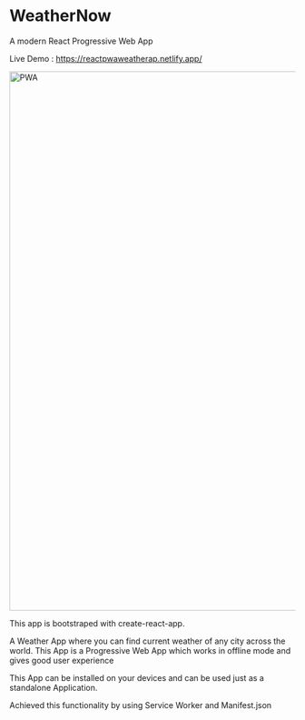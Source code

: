 <h1>WeatherNow</h1>

A modern React Progressive Web App

Live Demo : https://reactpwaweatherap.netlify.app/

<img width="949" alt="PWA" src="https://user-images.githubusercontent.com/82375896/128602419-2c8055e1-e92e-4618-8a11-08f7481c896f.png">

This app is bootstraped with create-react-app.

A Weather App where you can find current weather of any city across the world. This App is a Progressive Web App which works in offline mode and gives good user experience

This App can be installed on your devices and can be used just as a standalone Application. 

Achieved this functionality by using Service Worker and Manifest.json
